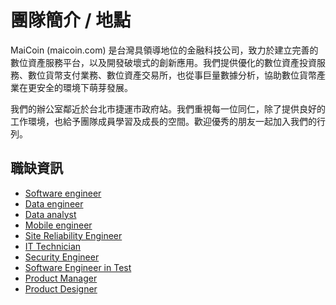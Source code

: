 # 團隊簡介 / 地點

MaiCoin (maicoin.com) 是台灣具領導地位的金融科技公司，致力於建立完善的數位資產服務平台，以及開發破壞式的創新應用。我們提供優化的數位資產投資服務、數位貨幣支付業務、數位資產交易所，也從事巨量數據分析，協助數位貨幣產業在更安全的環境下萌芽發展。

我們的辦公室鄰近於台北市捷運市政府站。我們重視每一位同仁，除了提供良好的工作環境，也給予團隊成員學習及成長的空間。歡迎優秀的朋友一起加入我們的行列。

## 職缺資訊

* [Software engineer](software-engineer.md)
* [Data engineer](data-analytics.md)
* [Data analyst](data-analyst.md)
* [Mobile engineer](mobile-engineer.md)
* [Site Reliability Engineer](site-reliability-engineer.md)
* [IT Technician](it.md)
* [Security Engineer](security-engineer.md)
* [Software Engineer in Test](software-engineer-in-test.md)
* [Product Manager](product-manager.md)
* [Product Designer](product-designer.md)